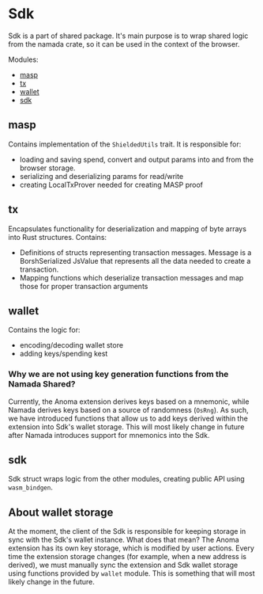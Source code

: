 # Sdk

Sdk is a part of shared package. It's main purpose is to wrap shared logic from the namada crate, so it can be used in the context of the browser.

Modules:

- [masp](#masp)
- [tx](#tx)
- [wallet](#wallet)
- [sdk](#sdk)

## masp

Contains implementation of the `ShieldedUtils` trait. It is responsible for:

- loading and saving spend, convert and output params into and from the browser storage.
- serializing and deserializing params for read/write
- creating LocalTxProver needed for creating MASP proof

## tx

Encapsulates functionality for deserialization and mapping of byte arrays into Rust structures.
Contains:

- Definitions of structs representing transaction messages. Message is a BorshSerialized JsValue that represents all the data needed to create a transaction.
- Mapping functions which deserialize transaction messages and map those for proper transaction arguments

## wallet

Contains the logic for:

- encoding/decoding wallet store
- adding keys/spending kest

### Why we are not using key generation functions from the Namada Shared?

Currently, the Anoma extension derives keys based on a mnemonic, while Namada derives keys based on a source of randomness (`OsRng`). As such, we have introduced functions that allow us to add keys derived within the extension into Sdk's wallet storage. This will most likely change in future after Namada introduces support for mnemonics into the Sdk.

## sdk

Sdk struct wraps logic from the other modules, creating public API using `wasm_bindgen`.

## About wallet storage

At the moment, the client of the Sdk is responsible for keeping storage in sync with the Sdk's wallet instance. What does that mean? The Anoma extension has its own key storage, which is modified by user actions. Every time the extension storage changes (for example, when a new address is derived), we must manually sync the extension and Sdk wallet storage
using functions provided by `wallet` module. This is something that will most likely change in the future.
